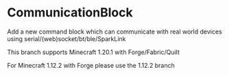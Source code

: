 # CommunicationBlock

Add a new command block which can communicate with real world devices using serial/(web)socket/bt/ble/SparkLink

This branch supports Minecraft 1.20.1 with Forge/Fabric/Quilt

For Minecraft 1.12.2 with Forge please use the 1.12.2 branch
